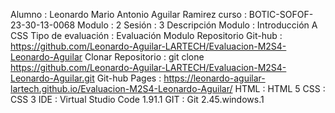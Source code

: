 Alumno              : Leonardo Mario Antonio Aguilar Ramirez
curso               : BOTIC-SOFOF-23-30-13-0068
Modulo              : 2
Sesión              : 3
Descripción Modulo  : Introducción A CSS
Tipo de evaluación  : Evaluación Modulo
Repositorio Git-hub : https://github.com/Leonardo-Aguilar-LARTECH/Evaluacion-M2S4-Leonardo-Aguilar
Clonar Repositorio  : git clone https://github.com/Leonardo-Aguilar-LARTECH/Evaluacion-M2S4-Leonardo-Aguilar.git
Git-hub Pages       : https://leonardo-aguilar-lartech.github.io/Evaluacion-M2S4-Leonardo-Aguilar/
HTML                : HTML 5
CSS                 : CSS 3
IDE                 : Virtual Studio Code 1.91.1
GIT                 : Git 2.45.windows.1
